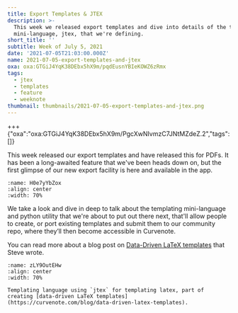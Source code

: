 ```yaml
---
title: Export Templates & JTEX
description: >-
  This week we released export templates and dive into details of the templating
  mini-language, jtex, that we're defining.
short_title: ''
subtitle: Week of July 5, 2021
date: '2021-07-05T21:03:00.000Z'
name: 2021-07-05-export-templates-and-jtex
oxa: oxa:GTGiJ4YqK38DEbx5hX9m/pqdEusnYBIeKOWZ6zRmx
tags:
  - jtex
  - templates
  - feature
  - weeknote
thumbnail: thumbnails/2021-07-05-export-templates-and-jtex.png
---
```


+++ {"oxa":"oxa:GTGiJ4YqK38DEbx5hX9m/PgcXwNIvmzC7JNtMZdeZ.2","tags":[]}

This week released our export templates and have released this for PDFs. It has been a long-awaited feature that we've been heads down on, but the first glimpse of our new export facility is here and available in the app.

```{figure} images/GTGiJ4YqK38DEbx5hX9m-EJ2usc4pvd43ZuaUSCgK-v1.png
:name: H0e7yYbZox
:align: center
:width: 70%
```

We take a look and dive in deep to talk about the templating mini-language and python utility that we're about to put out there next, that'll allow people to create, or port existing templates and submit them to our community repo, where they’ll then become accessible in Curvenote.

You can read more about a blog post on [Data-Driven LaTeX templates](https://curvenote.com/blog/data-driven-latex-templates) that Steve wrote.

```{figure} images/GTGiJ4YqK38DEbx5hX9m-VYkOyAVqcg3822SpmvRD-v1.png
:name: zLY9OutEHw
:align: center
:width: 70%

Templating language using `jtex` for templating latex, part of creating [data-driven LaTeX templates](https://curvenote.com/blog/data-driven-latex-templates).
```
